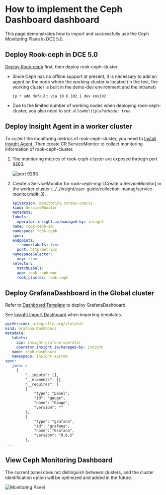 # How to implement the Ceph Dashboard dashboard

This page demonstrates how to import and successfully use the Ceph Monitoring Plane in DCE 5.0.

## Deploy Rook-ceph in DCE 5.0

[Deploy Rook-ceph](./dce-rook-ceph.md) first, then deploy rook-ceph-cluster.

- Since Ceph has no offline support at present, it is necessary to add an agent on the node where the working cluster is located (in the test, the working cluster is built in the demo-dev environment and the intranet)

     ```shell
     ip r add default via 10.6.102.1 dev ens192
     ```

- Due to the limited number of working nodes when deploying rook-ceph-cluster, you also need to set: `allowMultiplePerNode: true`

## Deploy Insight Agent in a worker cluster

To collect the monitoring metrics of rook-ceph-cluster, you need to [Install Insight Agent](../../insight/quickstart/install-agent.md),
Then create CR ServiceMonitor to collect monitoring information of rook-ceph-cluster.

1. The monitoring metrics of rook-ceph-cluster are exposed through port 9283.

     ![port 9283](https://docs.daocloud.io/daocloud-docs-images/docs/storage/solutions/images/agen01.png)

1. Create a ServiceMonitor for rook-ceph-mgr [Create a ServiceMonitor] in the worker cluster (../../insight/user-guide/collection-manag/service-monitor.md#_3).

     ```yaml
     apiVersion: monitoring.coreos.com/v1
     kind: ServiceMonitor
     metadata:
     labels:
       operator.insight.io/managed-by: insight
     name: rook-ceph-sm
     namespace: rook-ceph
     spec:
     endpoints:
       - honorLabels: true
       port: http-metrics
     namespaceSelector:
       any: true
     selector:
       matchLabels:
       app: rook-ceph-mgr
       rook_cluster: rook-ceph
     ```

## Deploy GrafanaDashboard in the Global cluster

Refer to [Dashboard Template](https://grafana.com/grafana/dashboards/2842-ceph-cluster/) to deploy GrafanaDashboard.

See [Insight Import Dashboard](../../insight/user-guide/dashboard/import-dashboard.md) when importing templates.

```yaml
apiVersion: integrally.org/v1alpha1
kind: Grafana Dashboard
metadata:
   labels:
     app: insight-grafana-operator
     operator.insight.io/managed-by: insight
   name: ceph-dashboard
   namespace: insight-system
spec:
   json: >
     {
         "__inputs": [],
         "__elements": {},
         "__requires": [
         {
             "type": "panel",
             "id": "gauge",
             "name": "Gauge",
             "version": ""
         },
         {
             "type": "grafana",
             "id": "grafana",
             "name": "Grafana",
             "version": "9.0.5"
         },
....
```

## View Ceph Monitoring Dashboard

The current panel does not distinguish between clusters, and the cluster identification option will be optimized and added in the future.

![Monitoring Panel](https://docs.daocloud.io/daocloud-docs-images/docs/storage/solutions/images/dashboard01.png)
